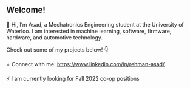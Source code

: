  ## Welcome! ##
 👋 Hi, I’m Asad, a Mechatronics Engineering student at the University of Waterloo. I am interested in machine learning, software, firmware, hardware, and automotive technology. 
 
 Check out some of my projects below! 👇
 
 ⭐ Connect with me: https://www.linkedin.com/in/rehman-asad/ 
 
 ⚡ I am currently looking for Fall 2022 co-op positions 
 
 


<!---
AsadR2002/AsadR2002 is a ✨ special ✨ repository because its `README.md` (this file) appears on your GitHub profile.
You can click the Preview link to take a look at your changes.
--->
